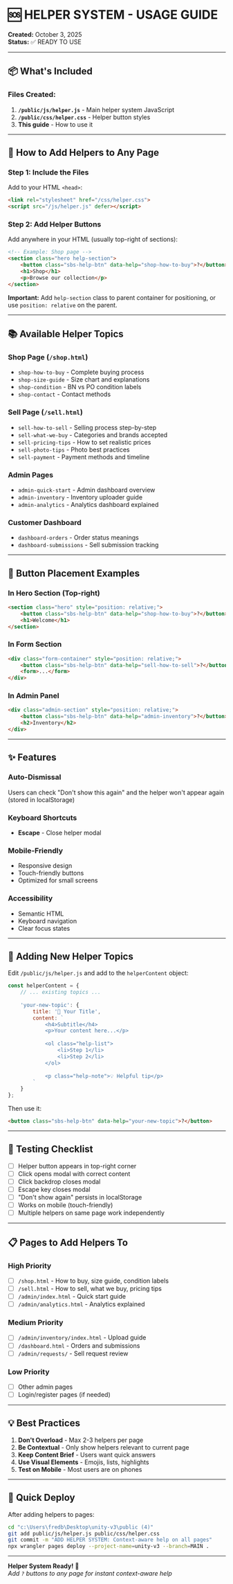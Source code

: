 # 🆘 HELPER SYSTEM - USAGE GUIDE

**Created:** October 3, 2025  
**Status:** ✅ READY TO USE

---

## 📦 What's Included

### Files Created:
1. **`/public/js/helper.js`** - Main helper system JavaScript
2. **`/public/css/helper.css`** - Helper button styles
3. **This guide** - How to use it

---

## 🚀 How to Add Helpers to Any Page

### Step 1: Include the Files

Add to your HTML `<head>`:

```html
<link rel="stylesheet" href="/css/helper.css">
<script src="/js/helper.js" defer></script>
```

### Step 2: Add Helper Buttons

Add anywhere in your HTML (usually top-right of sections):

```html
<!-- Example: Shop page -->
<section class="hero help-section">
    <button class="sbs-help-btn" data-help="shop-how-to-buy">?</button>
    <h1>Shop</h1>
    <p>Browse our collection</p>
</section>
```

**Important:** Add `help-section` class to parent container for positioning, or use `position: relative` on the parent.

---

## 📚 Available Helper Topics

### Shop Page (`/shop.html`)
- `shop-how-to-buy` - Complete buying process
- `shop-size-guide` - Size chart and explanations
- `shop-condition` - BN vs PO condition labels
- `shop-contact` - Contact methods

### Sell Page (`/sell.html`)
- `sell-how-to-sell` - Selling process step-by-step
- `sell-what-we-buy` - Categories and brands accepted
- `sell-pricing-tips` - How to set realistic prices
- `sell-photo-tips` - Photo best practices
- `sell-payment` - Payment methods and timeline

### Admin Pages
- `admin-quick-start` - Admin dashboard overview
- `admin-inventory` - Inventory uploader guide
- `admin-analytics` - Analytics dashboard explained

### Customer Dashboard
- `dashboard-orders` - Order status meanings
- `dashboard-submissions` - Sell submission tracking

---

## 🎨 Button Placement Examples

### In Hero Section (Top-right)
```html
<section class="hero" style="position: relative;">
    <button class="sbs-help-btn" data-help="shop-how-to-buy">?</button>
    <h1>Welcome</h1>
</section>
```

### In Form Section
```html
<div class="form-container" style="position: relative;">
    <button class="sbs-help-btn" data-help="sell-how-to-sell">?</button>
    <form>...</form>
</div>
```

### In Admin Panel
```html
<div class="admin-section" style="position: relative;">
    <button class="sbs-help-btn" data-help="admin-inventory">?</button>
    <h2>Inventory</h2>
</div>
```

---

## ✨ Features

### Auto-Dismissal
Users can check "Don't show this again" and the helper won't appear again (stored in localStorage)

### Keyboard Shortcuts
- **Escape** - Close helper modal

### Mobile-Friendly
- Responsive design
- Touch-friendly buttons
- Optimized for small screens

### Accessibility
- Semantic HTML
- Keyboard navigation
- Clear focus states

---

## 🎯 Adding New Helper Topics

Edit `/public/js/helper.js` and add to the `helperContent` object:

```javascript
const helperContent = {
    // ... existing topics ...
    
    'your-new-topic': {
        title: '🎯 Your Title',
        content: `
            <h4>Subtitle</h4>
            <p>Your content here...</p>
            
            <ol class="help-list">
                <li>Step 1</li>
                <li>Step 2</li>
            </ol>
            
            <p class="help-note">💡 Helpful tip</p>
        `
    }
};
```

Then use it:

```html
<button class="sbs-help-btn" data-help="your-new-topic">?</button>
```

---

## 🧪 Testing Checklist

- [ ] Helper button appears in top-right corner
- [ ] Click opens modal with correct content
- [ ] Click backdrop closes modal
- [ ] Escape key closes modal
- [ ] "Don't show again" persists in localStorage
- [ ] Works on mobile (touch-friendly)
- [ ] Multiple helpers on same page work independently

---

## 📋 Pages to Add Helpers To

### High Priority
- [ ] `/shop.html` - How to buy, size guide, condition labels
- [ ] `/sell.html` - How to sell, what we buy, pricing tips
- [ ] `/admin/index.html` - Quick start guide
- [ ] `/admin/analytics.html` - Analytics explained

### Medium Priority
- [ ] `/admin/inventory/index.html` - Upload guide
- [ ] `/dashboard.html` - Orders and submissions
- [ ] `/admin/requests/` - Sell request review

### Low Priority
- [ ] Other admin pages
- [ ] Login/register pages (if needed)

---

## 💡 Best Practices

1. **Don't Overload** - Max 2-3 helpers per page
2. **Be Contextual** - Only show helpers relevant to current page
3. **Keep Content Brief** - Users want quick answers
4. **Use Visual Elements** - Emojis, lists, highlights
5. **Test on Mobile** - Most users are on phones

---

## 🚀 Quick Deploy

After adding helpers to pages:

```bash
cd "c:\Users\fredb\Desktop\unity-v3\public (4)"
git add public/js/helper.js public/css/helper.css
git commit -m "ADD HELPER SYSTEM: Context-aware help on all pages"
npx wrangler pages deploy --project-name=unity-v3 --branch=MAIN .
```

---

**Helper System Ready!** 🎉  
*Add `?` buttons to any page for instant context-aware help*
